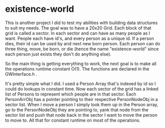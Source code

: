 # existence-world
This is another project I did to test my abilities with building data structures to suit my needs.
The goal was to have a 20x20 Grid. Each block of that grid is called a sector. In each sector and can have as many people
as I want. People each have id's, and every person as a unique id. If a person dies, their id can be used by and next 
new born person. Each person can do three thing, move, be born, or die (hence the name "existence-world" since each
person just exists they don't do anything else). 

So the main thing is getting everything to work, the next goal is to make all the operations runtime constant O(1). The functions are declared in the GWInterface.h .

It's pretty simple what I did. I used a Person Array that's indexed by id so I could do lookups in constant time. Now
each sector of the grid has a linked list of Persons to represent which people are in that sector. Each PersonArrObj has
a pointer pointing to their respective PersonNodeObj in a sector list. When I move a person I simply look them up 
in the Person array, go to the PersonNodeObj they are pointing to, yank that node from the sector list and push that node
back in the sector I want to move the person to move to. All that for constant runtime on most of the operations.
